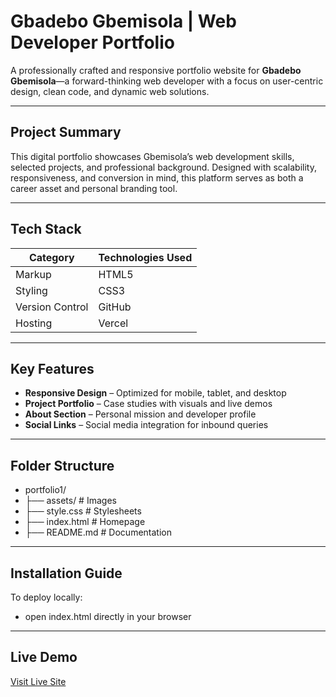 # Gbadebo Gbemisola | Web Developer Portfolio

A professionally crafted and responsive portfolio website for **Gbadebo Gbemisola**—a forward-thinking web developer with a focus on user-centric design, clean code, and dynamic web solutions.

---

##  Project Summary

This digital portfolio showcases Gbemisola’s web development skills, selected projects, and professional background. Designed with scalability, responsiveness, and conversion in mind, this platform serves as both a career asset and personal branding tool.

---

## Tech Stack

| Category        | Technologies Used                 |
|----------------|------------------------------------|
| Markup         | HTML5                              |
| Styling        | CSS3                               |
| Version Control|  GitHub                            |
| Hosting        | Vercel                             |

---

## Key Features

-  **Responsive Design** – Optimized for mobile, tablet, and desktop
-  **Project Portfolio** – Case studies with visuals and live demos
- **About Section** – Personal mission and developer profile
- **Social Links** – Social media integration for inbound queries

---
## Folder Structure

- portfolio1/
- ├── assets/ # Images
- ├── style.css # Stylesheets
- ├── index.html # Homepage
- ├── README.md # Documentation

---
## Installation Guide

To deploy locally:
- open index.html directly in your browser

---
## Live Demo
[Visit Live Site](https://www.google.com/)
